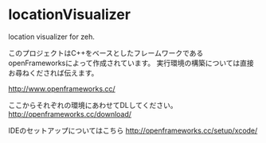 locationVisualizer
==================

location visualizer for zeh.

このプロジェクトはC++をベースとしたフレームワークであるopenFrameworksによって作成されています。
実行環境の構築については直接お尋ねくだされば伝えます。

http://www.openframeworks.cc/

ここからそれぞれの環境にあわせてDLしてください。
http://openframeworks.cc/download/

IDEのセットアップについてはこちら
http://openframeworks.cc/setup/xcode/
